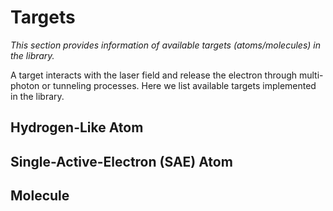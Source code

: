 # Targets

*This section provides information of available targets (atoms/molecules) in the library.*

A target interacts with the laser field and release the electron through multi-photon or tunneling processes.
Here we list available targets implemented in the library.

## Hydrogen-Like Atom

## Single-Active-Electron (SAE) Atom

## Molecule